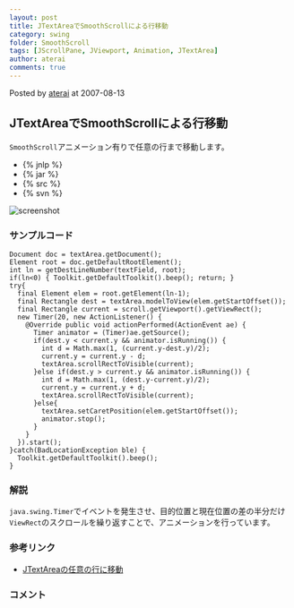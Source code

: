 ```yaml
---
layout: post
title: JTextAreaでSmoothScrollによる行移動
category: swing
folder: SmoothScroll
tags: [JScrollPane, JViewport, Animation, JTextArea]
author: aterai
comments: true
---
```


Posted by [aterai](http://terai.xrea.jp/aterai.html) at 2007-08-13

## JTextAreaでSmoothScrollによる行移動
`SmoothScroll`アニメーション有りで任意の行まで移動します。

- {% jnlp %}
- {% jar %}
- {% src %}
- {% svn %}

<!-- dummy comment line for breaking list -->

![screenshot](https://lh3.googleusercontent.com/_9Z4BYR88imo/TQTTSaxFSzI/AAAAAAAAAkI/KtedLqwCXBY/s800/SmoothScroll.png)

### サンプルコード
<pre class="prettyprint"><code>Document doc = textArea.getDocument();
Element root = doc.getDefaultRootElement();
int ln = getDestLineNumber(textField, root);
if(ln&lt;0) { Toolkit.getDefaultToolkit().beep(); return; }
try{
  final Element elem = root.getElement(ln-1);
  final Rectangle dest = textArea.modelToView(elem.getStartOffset());
  final Rectangle current = scroll.getViewport().getViewRect();
  new Timer(20, new ActionListener() {
    @Override public void actionPerformed(ActionEvent ae) {
      Timer animator = (Timer)ae.getSource();
      if(dest.y &lt; current.y &amp;&amp; animator.isRunning()) {
        int d = Math.max(1, (current.y-dest.y)/2);
        current.y = current.y - d;
        textArea.scrollRectToVisible(current);
      }else if(dest.y &gt; current.y &amp;&amp; animator.isRunning()) {
        int d = Math.max(1, (dest.y-current.y)/2);
        current.y = current.y + d;
        textArea.scrollRectToVisible(current);
      }else{
        textArea.setCaretPosition(elem.getStartOffset());
        animator.stop();
      }
    }
  }).start();
}catch(BadLocationException ble) {
  Toolkit.getDefaultToolkit().beep();
}
</code></pre>

### 解説
`java.swing.Timer`でイベントを発生させ、目的位置と現在位置の差の半分だけ`ViewRect`のスクロールを繰り返すことで、アニメーションを行っています。

### 参考リンク
- [JTextAreaの任意の行に移動](http://terai.xrea.jp/Swing/GotoLine.html)

<!-- dummy comment line for breaking list -->

### コメント
